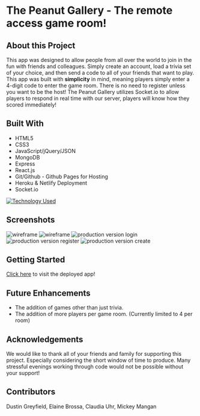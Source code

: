 # The Peanut Gallery - The remote access game room!

## About this Project

This app was designed to allow people from all over the world to join in the fun with friends and colleagues. Simply create an account, load a trivia set of your choice, and then send a code to all of your friends that want to play. This app was built with **simplicity** in mind, meaning players simply enter a 4-digit code to enter the game room. There is no need to register unless you want to be the host! The Peanut Gallery utilizes Socket.io to allow players to respond in real time with our server, players will know how they scored immediately!

## Built With

- HTML5
- CSS3
- JavaScript/jQuery/JSON
- MongoDB
- Express
- React.js
- Git/Github - Github Pages for Hosting
- Heroku & Netlify Deployment
- Socket.io

[![Technology Used](https://skillicons.dev/icons?i=html,css,javascript,mongodb,express,react,github,heroku,netlify&theme=light)](https://skillicons.dev)

## Screenshots

![wireframe](/src/assets/images/SSWF1.png)
![wireframe](/src/assets/images/SSWF2.png)
![production version login](src/assets/images/SSlogin.png)
![production version register](/src/assets/images/SSregister.png)
![production version create](/src/assets/images/SScreate.png)


## Getting Started

[Click here](https://thepeanutgallery.netlify.app/) to visit the deployed app!

## Future Enhancements

- The addition of games other than just trivia.
- The addition of more players per game room. (Currently limited to 4 per room)

## Acknowledgements

We would like to thank all of your friends and family for supporting this project. Especially considering the short window of time to produce. Many stressful evenings working through code would not be possible without your support!

## Contributors

Dustin Greyfield, Elaine Brossa, Claudia Uhr, Mickey Mangan
